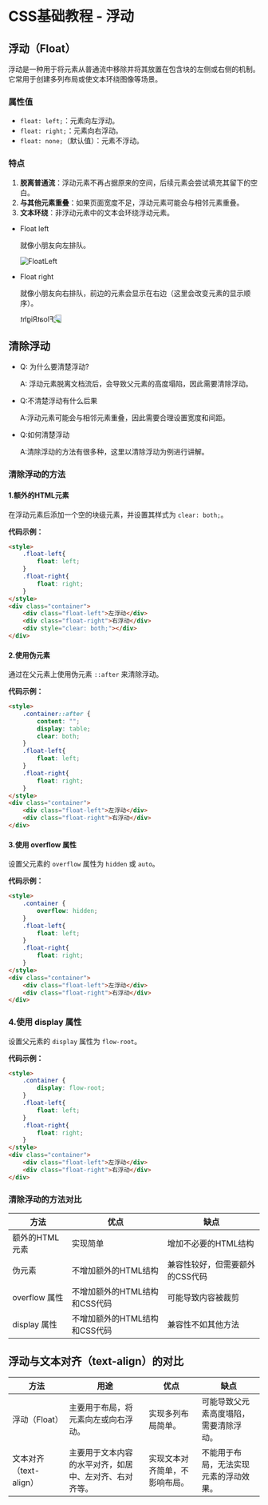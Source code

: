 # CSS基础教程 - 浮动

## 浮动（Float）

浮动是一种用于将元素从普通流中移除并将其放置在包含块的左侧或右侧的机制。它常用于创建多列布局或使文本环绕图像等场景。

### 属性值
- `float: left;`：元素向左浮动。
- `float: right;`：元素向右浮动。
- `float: none;`（默认值）：元素不浮动。

### 特点
1. **脱离普通流**：浮动元素不再占据原来的空间，后续元素会尝试填充其留下的空白。
2. **与其他元素重叠**：如果页面宽度不足，浮动元素可能会与相邻元素重叠。
3. **文本环绕**：非浮动元素中的文本会环绕浮动元素。

+ Float left
  
  就像小朋友向左排队。

  ![FloatLeft](../public/left.png)

+ Float right
  
  就像小朋友向右排队，前边的元素会显示在右边（这里会改变元素的显示顺序）。

  <img src="../public/left.png" alt="FloatRight" style="transform: scaleX(-1);">

## 清除浮动

+ Q: 为什么要清楚浮动?
  
  A: 浮动元素脱离文档流后，会导致父元素的高度塌陷，因此需要清除浮动。

+ Q:不清楚浮动有什么后果

  A:浮动元素可能会与相邻元素重叠，因此需要合理设置宽度和间距。

+ Q:如何清楚浮动
  
  A:清除浮动的方法有很多种，这里以清除浮动为例进行讲解。

### 清除浮动的方法

#### 1.额外的HTML元素

在浮动元素后添加一个空的块级元素，并设置其样式为 `clear: both;`。

**代码示例：**
```html
<style>
    .float-left{
        float: left;
    }
    .float-right{
        float: right;
    }
</style>
<div class="container">
    <div class="float-left">左浮动</div>
    <div class="float-right">右浮动</div>
    <div style="clear: both;"></div>
</div>
```

#### 2.使用伪元素
通过在父元素上使用伪元素 `::after` 来清除浮动。

**代码示例：**
```html
<style>
    .container::after {
        content: "";
        display: table;
        clear: both;
    }
    .float-left{
        float: left;
    }
    .float-right{
        float: right;
    }
</style>
<div class="container">
    <div class="float-left">左浮动</div>
    <div class="float-right">右浮动</div>
</div>
```

#### 3.使用 overflow 属性
设置父元素的 `overflow` 属性为 `hidden` 或 `auto`。

**代码示例：**
```html
<style>
    .container {
        overflow: hidden;
    }
    .float-left{
        float: left;
    }
    .float-right{
        float: right;
    }
</style>
<div class="container">
    <div class="float-left">左浮动</div>
    <div class="float-right">右浮动</div>
</div>
```

### 4.使用 display 属性
设置父元素的 `display` 属性为 `flow-root`。

**代码示例：**
```html
<style>
    .container {
        display: flow-root;
    }
    .float-left{
        float: left;
    }
    .float-right{
        float: right;
    }
</style>
<div class="container">
    <div class="float-left">左浮动</div>
    <div class="float-right">右浮动</div>
</div>
```

### 清除浮动的方法对比

| 方法 | 优点 | 缺点 |
| --- | --- | --- |
| 额外的HTML元素 | 实现简单 | 增加不必要的HTML结构 |
| 伪元素 | 不增加额外的HTML结构 | 兼容性较好，但需要额外的CSS代码 |
| overflow 属性 | 不增加额外的HTML结构和CSS代码 | 可能导致内容被裁剪 |
| display 属性 | 不增加额外的HTML结构和CSS代码 | 兼容性不如其他方法 |

## 浮动与文本对齐（text-align）的对比

| 方法 | 用途 | 优点 | 缺点 |
| --- | --- | --- | --- |
| 浮动（Float） | 主要用于布局，将元素向左或向右浮动。 | 实现多列布局简单。 | 可能导致父元素高度塌陷，需要清除浮动。 |
| 文本对齐（text-align） | 主要用于文本内容的水平对齐，如居中、左对齐、右对齐等。 | 实现文本对齐简单，不影响布局。 | 不能用于布局，无法实现元素的浮动效果。 |

